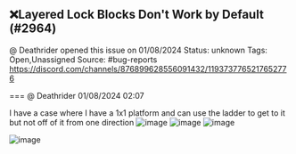 ## ❌Layered Lock Blocks Don't Work by Default (#2964)
@ Deathrider opened this issue on 01/08/2024
Status: unknown
Tags: Open,Unassigned
Source: #bug-reports https://discord.com/channels/876899628556091432/1193737765217652776


=== @ Deathrider 01/08/2024 02:07

I have a case where I have a 1x1 platform and can use the ladder to get to it but not off of it from one direction
![image](https://cdn.discordapp.com/attachments/1193737765217652776/1193737765502849084/image.png?ex=65e52ced&is=65d2b7ed&hm=caef0bea605d1f5814498cde8975d288d5d5150cceaccbf0eff37e02eadc8f75&)
![image](https://cdn.discordapp.com/attachments/1193737765217652776/1193737765796458606/image.png?ex=65e52ced&is=65d2b7ed&hm=99bd9249a0393f9304c8e0dd9cfd773a6f7c1ac180fceed9e58812c26c22f770&)
![image](https://cdn.discordapp.com/attachments/1193737765217652776/1193737766077468702/image.png?ex=65e52cee&is=65d2b7ee&hm=d6e6f44ec3b43a6276cbb4aee8a051aec4d8dd2b82d8dca7417247680799194f&)

![image](https://cdn.discordapp.com/attachments/1193737765217652776/1193737826706137108/image.png?ex=65e52cfc&is=65d2b7fc&hm=d1bcbf4cd42345cfbb935a216a4e27767a72c68179f83d417461733d7dc40210&)
